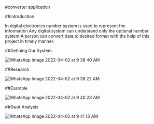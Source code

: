#converter application

##introduction

In digital electronics number system is used to represent the information.Any digital system can understand only the optional number system.A person can convert data to desired format with the help of this project in timely manner.

##Defining Our System

![WhatsApp Image 2022-04-02 at 9 38 40 AM](https://user-images.githubusercontent.com/101498911/161365832-34a085ee-5b98-428e-90c6-890631b7c6cd.jpeg)

##Research

![WhatsApp Image 2022-04-02 at 9 39 22 AM](https://user-images.githubusercontent.com/101498911/161365872-8b6966d5-8ef2-4386-afb8-4b4c9a2b78ed.jpeg)

##Example

![WhatsApp Image 2022-04-02 at 9 40 23 AM](https://user-images.githubusercontent.com/101498911/161365897-aaf7ac5f-0f30-4d01-9770-9c5336da6d43.jpeg)

##Swot Analysis

![WhatsApp Image 2022-04-02 at 9 41 13 AM](https://user-images.githubusercontent.com/101498911/161365913-3471df6f-b03f-4e71-aca1-6179046f2334.jpeg)
